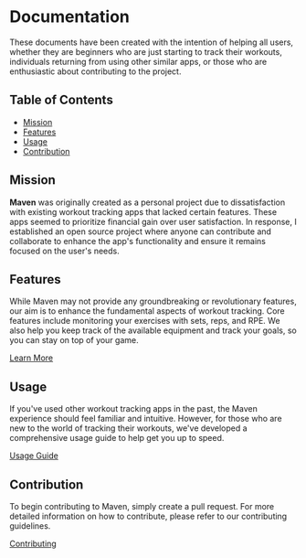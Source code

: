 # Documentation
These documents have been created with the intention of helping all users, whether they are beginners who are just starting to track their workouts, individuals returning from using other similar apps, or those who are enthusiastic about contributing to the project.


## Table of Contents
- [Mission](#mission)
- [Features](#features)
- [Usage](#usage)
- [Contribution](#contribution)


## Mission
**Maven** was originally created as a personal project due to dissatisfaction with existing workout tracking apps that lacked certain features. These apps seemed to prioritize financial gain over user satisfaction. In response, I established an open source project where anyone can contribute and collaborate to enhance the app's functionality and ensure it remains focused on the user's needs.


## Features
While Maven may not provide any groundbreaking or revolutionary features, our aim is to enhance the fundamental aspects of workout tracking. Core features include monitoring your exercises with sets, reps, and RPE. We also help you keep track of the available equipment and track your goals, so you can stay on top of your game.

[Learn More](TODO)


## Usage
If you've used other workout tracking apps in the past, the Maven experience should feel familiar and intuitive. However, for those who are new to the world of tracking their workouts, we've developed a comprehensive usage guide to help get you up to speed.

[Usage Guide](TODO)


## Contribution
To begin contributing to Maven, simply create a pull request. For more detailed information on how to contribute, please refer to our contributing guidelines.

[Contributing](/docs/contributing.md)
